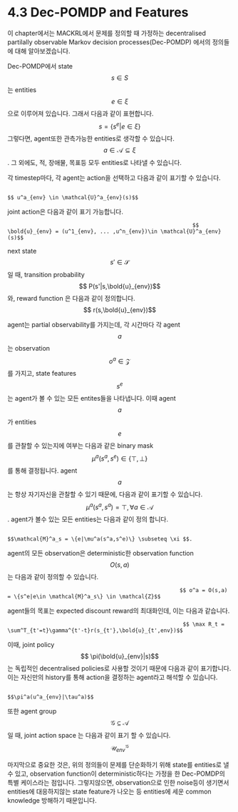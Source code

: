 # 4.3 Dec-POMDP and Features

이 chapter에서는 MACKRL에서 문제를 정의할 때 가정하는 decentralised partilally observable Markov decision processes\(Dec-POMDP\) 에서의 정의들에 대해 알아보겠습니다.

Dec-POMDP에서 state $$ s \in S$$는 entities $$ e \in \xi$$으로 이루어져 있습니다. 그래서 다음과 같이 표현합니다. $$ s = \{ s^e |e \in \xi\}$$ 그렇다면, agent또한 관측가능한 entities로 생각할 수 있습니다. $$ a \in \mathcal{A} \subseteq \xi $$. 그 외에도, 적, 장애물, 목표등 모두 entities로 나타낼 수 있습니다.

각 timestep마다, 각 agent는 action을 선택하고 다음과 같이 표기할 수 있습니다.

                                                                                $$ u^a_{env} \in \mathcal{U}^a_{env}(s)$$ 

joint action은 다음과 같이 표기 가능합니다. 

                                                              $$ \bold{u}_{env} = (u^1_{env}, ... ,u^n_{env})\in \mathcal{U}^a_{env}(s)$$

 next state $$ s' \in \mathcal{S}$$일 때, transition probability $$ P(s'|s,\bold{u}_{env})$$와, reward function 은 다음과 같이 정의합니다.$$ r(s,\bold{u}_{env})$$

agent는 partial observability를 가지는데, 각 시간마다 각 agent $$a$$는 observation $$ o^a \in \mathcal{Z} $$를 가지고, state features $$ s^e$$는 agent가 볼 수 있는 모든 entites들을 나타냅니다. 이때 agent $$a$$가 entities $$ e $$를 관찰할 수 있는지에 여부는 다음과 같은 binary mask $$ \mu^a(s^a,s^e)\in\{\top,\bot\}$$를 통해 결정됩니다. agent $$a$$는 항상 자기자신을 관찰할 수 있기 때문에, 다음과 같이 표기할 수 있습니다. $$ \mu^a(s^a,s^a) = \top,\forall a \in \mathcal{A}$$. agent가 볼수 있는 모든 entities는 다음과 같이 정의 합니다. 

                                                                 $$\mathcal{M}^a_s = \{e|\mu^a(s^a,s^e)\} \subseteq \xi $$.

agent의 모든 observation은 deterministic한 observation function $$ O(s,a)$$는 다음과 같이 정의할 수 있습니다.

                                                          $$ o^a = O(s,a) = \{s^e|e\in \mathcal{M}^a_s\} \in \mathcal{Z}$$

agent들의 목표는 expected discount reward의 최대화인데, 이는 다음과 같습니다.                     

                                                           $$ \max R_t = \sum^T_{t'=t}\gamma^{t'-t}r(s_{t'},\bold{u}_{t',env})$$

이때, joint policy $$ \pi(\bold{u}_{env}|s)$$는 독립적인 decentralised policies로 사용할 것이기 때문에 다음과 같이 표기합니다. 이는 자신만의 history를 통해 action을 결정하는 agent라고 해석할 수 있습니다.

                                                                             $$\pi^a(u^a_{env}|\tau^a)$$

또한 agent group $$ \mathcal{G} \subseteq\mathcal{A}$$일 때, joint action space 는 다음과 같이 표기 할 수 있습니다.$$\mathcal{U}^\mathcal{G}_{env} $$

마지막으로 중요한 것은, 위의 정의들이 문제를 단순화하기 위해 state를 entities로 낼 수 있고, observation function이 deterministic하다는 가정을 한 Dec-POMDP의 특별 케이스라는 점입니다. 그렇지않으면, observation으로 인한 noise등이 생기면서 entities에 대응하지않는 state feature가 나오는 등 entities에 세운 common knowledge 방해하기 때문입니다.

